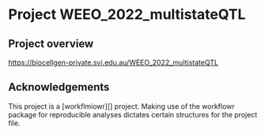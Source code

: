 # Project WEEO_2022_multistateQTL

## Project overview

https://biocellgen-private.svi.edu.au/WEEO_2022_multistateQTL


## Acknowledgements

This project is a [workflmiowr][] project. Making use of the workflowr package for reproducible analyses dictates certain structures for the project file.

[workflowr]: https://github.com/jdblischak/workflowr

